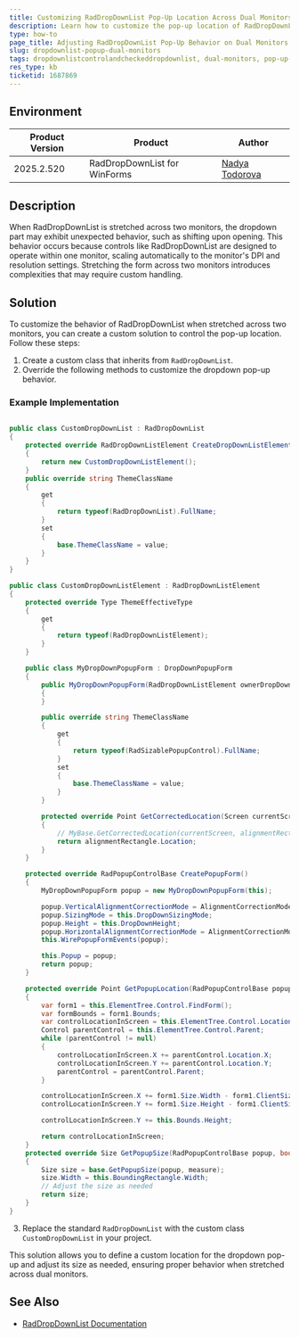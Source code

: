 ```yaml
---
title: Customizing RadDropDownList Pop-Up Location Across Dual Monitors in UI for WinForms
description: Learn how to customize the pop-up location of RadDropDownList when stretched across two monitors in Telerik UI for WinForms.
type: how-to
page_title: Adjusting RadDropDownList Pop-Up Behavior on Dual Monitors
slug: dropdownlist-popup-dual-monitors
tags: dropdownlistcontrolandcheckeddropdownlist, dual-monitors, pop-up-location, ui-for-winforms
res_type: kb
ticketid: 1687869
---
```


## Environment
|Product Version|Product|Author|
|----|----|----|
|2025.2.520|RadDropDownList for WinForms|[Nadya Todorova](https://www.telerik.com/blogs/author/nadya-karaivanova)|

## Description

When RadDropDownList is stretched across two monitors, the dropdown part may exhibit unexpected behavior, such as shifting upon opening. This behavior occurs because controls like RadDropDownList are designed to operate within one monitor, scaling automatically to the monitor's DPI and resolution settings. Stretching the form across two monitors introduces complexities that may require custom handling.

## Solution

To customize the behavior of RadDropDownList when stretched across two monitors, you can create a custom solution to control the pop-up location. Follow these steps:

1. Create a custom class that inherits from `RadDropDownList`.
2. Override the following methods to customize the dropdown pop-up behavior.

### Example Implementation

````C#

public class CustomDropDownList : RadDropDownList
{
    protected override RadDropDownListElement CreateDropDownListElement()
    {
        return new CustomDropDownListElement();
    }
    public override string ThemeClassName
    {
        get
        {
            return typeof(RadDropDownList).FullName;
        }
        set
        {
            base.ThemeClassName = value;
        }
    }
}

public class CustomDropDownListElement : RadDropDownListElement
{
    protected override Type ThemeEffectiveType
    {
        get
        {
            return typeof(RadDropDownListElement);
        }
    }

    public class MyDropDownPopupForm : DropDownPopupForm
    {
        public MyDropDownPopupForm(RadDropDownListElement ownerDropDownListElement) : base(ownerDropDownListElement)
        {
        }

        public override string ThemeClassName
        {
            get
            {
                return typeof(RadSizablePopupControl).FullName;
            }
            set
            {
                base.ThemeClassName = value;
            }
        }

        protected override Point GetCorrectedLocation(Screen currentScreen, Rectangle alignmentRectangle, Size popupSize)
        {
            // MyBase.GetCorrectedLocation(currentScreen, alignmentRectangle, popupSize)
            return alignmentRectangle.Location;
        }
    }

    protected override RadPopupControlBase CreatePopupForm()
    {
        MyDropDownPopupForm popup = new MyDropDownPopupForm(this);

        popup.VerticalAlignmentCorrectionMode = AlignmentCorrectionMode.SnapToOuterEdges;
        popup.SizingMode = this.DropDownSizingMode;
        popup.Height = this.DropDownHeight;
        popup.HorizontalAlignmentCorrectionMode = AlignmentCorrectionMode.Smooth;
        this.WirePopupFormEvents(popup);

        this.Popup = popup;
        return popup;
    }

    protected override Point GetPopupLocation(RadPopupControlBase popup)
    {
        var form1 = this.ElementTree.Control.FindForm();
        var formBounds = form1.Bounds;
        var controlLocationInScreen = this.ElementTree.Control.Location;
        Control parentControl = this.ElementTree.Control.Parent;
        while (parentControl != null)
        {
            controlLocationInScreen.X += parentControl.Location.X;
            controlLocationInScreen.Y += parentControl.Location.Y;
            parentControl = parentControl.Parent;
        }

        controlLocationInScreen.X += form1.Size.Width - form1.ClientSize.Width;
        controlLocationInScreen.Y += form1.Size.Height - form1.ClientSize.Height;

        controlLocationInScreen.Y += this.Bounds.Height;

        return controlLocationInScreen;
    }
    protected override Size GetPopupSize(RadPopupControlBase popup, bool measure)
    {
        Size size = base.GetPopupSize(popup, measure);
        size.Width = this.BoundingRectangle.Width;
        // Adjust the size as needed
        return size;
    }
}

````

3. Replace the standard `RadDropDownList` with the custom class `CustomDropDownList` in your project.

This solution allows you to define a custom location for the dropdown pop-up and adjust its size as needed, ensuring proper behavior when stretched across dual monitors.

## See Also

* [RadDropDownList Documentation](https://docs.telerik.com/devtools/winforms/controls/dropdown-listcontrol-and-checkeddropdownlist/dropdownlist/overview)
